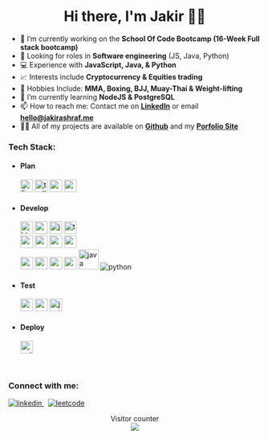 <h1 align="center"> Hi there, I'm Jakir 👋🏽 </h1>


- 🔭 I’m currently working on the **School Of Code Bootcamp (16-Week Full stack bootcamp)** 
- 🤖 Looking for roles in **Software engineering** (JS, Java, Python)
- 💻 Experience with **JavaScript, Java, & Python**
- 📈 Interests include **Cryptocurrency & Equities trading**
- 🥋 Hobbies Include: **MMA, Boxing, BJJ, Muay-Thai & Weight-lifting**
- 🌱 I’m currently learning **NodeJS & PostgreSQL**
- 📫 How to reach me: Contact me on **[LinkedIn](https://www.linkedin.com/in/jakirashraf/)** or email **hello@jakirashraf.me**
- 👨‍💻 All of my projects are available on **[Github](https://github.com/Jakir9?tab=repositories)** and my **[Porfolio Site](www.jakirashraf.me)**


### <b>Tech Stack: </b>

- ####  <b>Plan</b> 

  <div id="plan">
      <img src="https://img.shields.io/badge/figma-%23F24E1E.svg?style=for-the-badge&logo=figma&logoColor=white" alt="figma" height="25" />
      <img src="https://img.shields.io/badge/Trello-%23026AA7.svg?style=for-the-badge&logo=Trello&logoColor=white" alt="trello" height="25" />
      <img src="https://img.shields.io/badge/Canva-%2300C4CC.svg?style=for-the-badge&logo=Canva&logoColor=white" alt="canva" height="25" />
      <img src="https://img.shields.io/badge/Notion-%23000000.svg?style=for-the-badge&logo=notion&logoColor=white" alt="notion" height="25" />
    </div>


- ####  <b>Develop</b>

   <div id="develop">
      <img src="https://img.shields.io/badge/HTML5-E34F26?style=for-the-badge&logo=html5&logoColor=white" alt="html" height="25"/>
      <img src="https://img.shields.io/badge/CSS3-1572B6?style=for-the-badge&logo=css3&logoColor=white" alt="css" height="25" />
      <img src="https://img.shields.io/badge/JavaScript-323330?style=for-the-badge&logo=javascript&logoColor=F7DF1E" alt="javascript" height="25" />
      <img src="https://img.shields.io/badge/typescript-%23007ACC.svg?style=for-the-badge&logo=typescript&logoColor=white" alt="typescript" height="25" />
      <br>
      <img src="https://img.shields.io/badge/React-20232A?style=for-the-badge&logo=react&logoColor=61DAFB" alt="react" height="25" />
      <img src="https://img.shields.io/badge/react_native-%2320232a.svg?style=for-the-badge&logo=react&logoColor=%2361DAFB" alt="react-native" height="25" />
      <img src="https://img.shields.io/badge/React_Router-CA4245?style=for-the-badge&logo=react-router&logoColor=white" alt="react-router" height="25" />
      <img src="https://img.shields.io/badge/redux-%23593d88.svg?style=for-the-badge&logo=redux&logoColor=white" alt="redux" height="25" />
      <br>
      <img src="https://img.shields.io/badge/Node.js-339933?style=for-the-badge&logo=nodedotjs&logoColor=white" alt="nodeJS" height="25" />
      <img src="https://img.shields.io/badge/NPM-%23000000.svg?style=for-the-badge&logo=npm&logoColor=white" alt="npm" height="25" />
      <img src="https://img.shields.io/badge/express.js-%23404d59.svg?style=for-the-badge&logo=express&logoColor=%2361DAFB" alt="express" height="25" />
      <img src="https://img.shields.io/badge/PostgreSQL-blue?style=for-the-badge&logo=postgresql&logoColor=white" alt="postgreSQL" height="25" />
      <img src="https://cdn.jsdelivr.net/gh/devicons/devicon/icons/java/java-original.svg" alt="java" width="40" height="40"/>
      <img src="https://img.shields.io/badge/Python-FFD43B?style=for-the-badge&logo=python&logoColor=blue" alt="python">
    </div>

  
- ####  <b>Test</b>

  <div id="test">
    <img src="https://img.shields.io/badge/Postman-FF6C37?style=for-the-badge&logo=postman&logoColor=white" alt="postman" height="25" />
    <img src="https://img.shields.io/badge/-cypress-%23E5E5E5?style=for-the-badge&logo=cypress&logoColor=058a5e" alt="cypress" height="25" />
    <img src="https://img.shields.io/badge/-jest-%23C21325?style=for-the-badge&logo=jest&logoColor=white" alt="jest" height="25" />
   </div>

    
- ####  <b>Deploy</b>

  <div id="deploy">
        <img src="https://img.shields.io/badge/netlify-%23000000.svg?style=for-the-badge&logo=netlify&logoColor=#00C7B7" alt="netlify" height="25" />
  </div>


&nbsp; &nbsp; &nbsp; &nbsp; &nbsp; &nbsp; &nbsp;&nbsp; &nbsp; &nbsp; &nbsp; &nbsp; &nbsp; &nbsp; &nbsp; &nbsp; &nbsp; &nbsp; &nbsp; &nbsp; &nbsp; &nbsp; &nbsp; &nbsp; &nbsp; &nbsp; &nbsp; &nbsp; &nbsp; &nbsp; &nbsp; &nbsp; &nbsp; &nbsp; &nbsp; &nbsp; &nbsp; &nbsp; &nbsp; &nbsp; &nbsp; &nbsp; &nbsp; &nbsp; &nbsp; &nbsp; &nbsp;
 
<h3 align="left">Connect with me:</h3>
    
  <a href="https://www.linkedin.com/in/jakirashraf/" rel="nofollow noreferrer">
    <img src="https://img.shields.io/badge/LinkedIn-0077B5?style=for-the-badge&logo=linkedin&logoColor=white" alt="linkedin">
  </a> &nbsp; 
  <a href="https://leetcode.com/Jakir98/" rel="nofollow noreferrer">
    <img src="https://img.shields.io/badge/-LeetCode-FFA116?style=for-the-badge&logo=LeetCode&logoColor=black" alt="leetcode">
  </a>

<p align="center"> 
  Visitor counter<br>
  <img src="https://profile-counter.glitch.me/jakir9/count.svg" />
</p>
